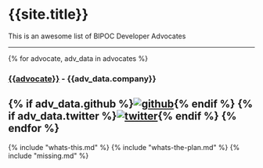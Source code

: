 # {{site.title}}

This is an awesome list of BIPOC Developer Advocates

----
{% for advocate, adv_data in advocates %}
### [{{advocate}}]({{adv_data.website}}) - {{adv_data.company}}
{% if adv_data.github %}[![github](.assets/github-square-brands.svg)](https://github.com/{{adv_data.github}}){% endif %}
{% if adv_data.twitter %}[![twitter](.assets/twitter-square-brands.svg)](https://twitter.com/{{adv_data.twitter}}){% endif %}
{% endfor %}
----

{% include "whats-this.md" %}
{% include "whats-the-plan.md" %}
{% include "missing.md" %}
